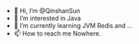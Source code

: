 - 👋 Hi, I’m @QinshanSun
- 👀 I’m interested in Java
- 🌱 I’m currently learning JVM Redis and ...
- 📫 How to reach me Nowhere.

<!---
QinshanSun/QinshanSun is a ✨ special ✨ repository because its `README.md` (this file) appears on your GitHub profile.
You can click the Preview link to take a look at your changes.
--->
